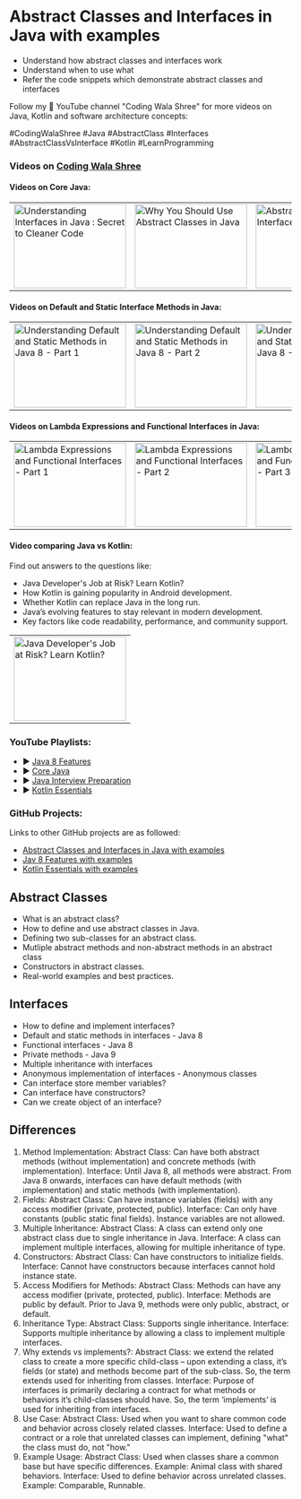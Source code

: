 # Abstract Classes and Interfaces in Java with examples

* Understand how abstract classes and interfaces work
* Understand when to use what
* Refer the code snippets which demonstrate abstract classes and interfaces

Follow my 🔴 YouTube channel "Coding Wala Shree" for more videos on Java, Kotlin and software architecture concepts:

#CodingWalaShree #Java #AbstractClass #Interfaces #AbstractClassVsInterface #Kotlin #LearnProgramming

### Videos on [Coding Wala Shree](https://www.youtube.com/@CodingwalaShree)


#### Videos on Core Java:

<table style="border:none !important;">
   <tr style="border:none !important;">
      <td style="border:none !important;">
         <a href="http://www.youtube.com/watch?feature=player_embedded&v=NZK5p3RIUic
           " target="_blank"><img src="http://img.youtube.com/vi/NZK5p3RIUic/0.jpg"
           alt="Understanding Interfaces in Java : Secret to Cleaner Code" width="200" height="150" border="0" /></a>
      </td>
      <td style="border:none !important;">
         <a href="http://www.youtube.com/watch?feature=player_embedded&v=5L4U87By3_Y
           " target="_blank"><img src="http://img.youtube.com/vi/5L4U87By3_Y/0.jpg"
           alt="Why You Should Use Abstract Classes in Java" width="200" height="150" border="0" /></a>
      </td>
      <td style="border:none !important;">
         <a href="http://www.youtube.com/watch?feature=player_embedded&v=mPj7CH8zCaU
           " target="_blank"><img src="http://img.youtube.com/vi/mPj7CH8zCaU/0.jpg"
           alt="Abstract Classes vs Interfaces in Java" width="200" height="150" border="0" /></a>
      </td>
   </tr>
</table>


#### Videos on Default and Static Interface Methods in Java:

<table>
   <tr style="border:none !important;">
      <td style="border:none !important;">
         <a href="http://www.youtube.com/watch?feature=player_embedded&v=meFi5pR-Y4w
           " target="_blank"><img src="http://img.youtube.com/vi/meFi5pR-Y4w/0.jpg"
           alt="Understanding Default and Static Methods in Java 8 - Part 1" width="200" height="150" border="0" /></a>
      </td>
      <td style="border:none !important;">
         <a href="http://www.youtube.com/watch?feature=player_embedded&v=0RbiKB3t0Qk
           " target="_blank"><img src="http://img.youtube.com/vi/0RbiKB3t0Qk/0.jpg"
           alt="Understanding Default and Static Methods in Java 8 - Part 2" width="200" height="150" border="0" /></a>
      </td>
      <td style="border:none !important;">
         <a href="http://www.youtube.com/watch?feature=player_embedded&v=xq3vbXNPnac
           " target="_blank"><img src="http://img.youtube.com/vi/xq3vbXNPnac/0.jpg"
           alt="Understanding Default and Static Methods in Java 8 - Part 3" width="200" height="150" border="0" /></a>
      </td>
   </tr>
</table>


#### Videos on Lambda Expressions and Functional Interfaces in Java:

<table>
   <tr style="border:none !important;">
      <td style="border:none !important;">
         <a href="http://www.youtube.com/watch?feature=player_embedded&v=ywr5Ojc2sBA
           " target="_blank"><img src="http://img.youtube.com/vi/ywr5Ojc2sBA/0.jpg"
           alt="Lambda Expressions and Functional Interfaces - Part 1" width="200" height="150" border="0" /></a>
      </td>
      <td style="border:none !important;">
         <a href="http://www.youtube.com/watch?feature=player_embedded&v=yRagq3IAgVo
           " target="_blank"><img src="http://img.youtube.com/vi/yRagq3IAgVo/0.jpg"
           alt="Lambda Expressions and Functional Interfaces - Part 2" width="200" height="150" border="0" /></a>
      </td>
      <td style="border:none !important;">
         <a href="http://www.youtube.com/watch?feature=player_embedded&v=9JhCJ73kvmM
           " target="_blank"><img src="http://img.youtube.com/vi/9JhCJ73kvmM/0.jpg"
           alt="Lambda Expressions and Functional Interfaces - Part 3" width="200" height="150" border="0" /></a>
      </td>
   </tr>
</table>


#### Video comparing Java vs Kotlin:

Find out answers to the questions like:
- Java Developer's Job at Risk? Learn Kotlin?
- How Kotlin is gaining popularity in Android development.
- Whether Kotlin can replace Java in the long run.
- Java’s evolving features to stay relevant in modern development.
- Key factors like code readability, performance, and community support.

<table>
   <tr style="border:none !important;">
      <td style="border:none !important;">
         <a href="https://www.youtube.com/watch?v=dp_KyRtzAzw
           " target="_blank"><img src="http://img.youtube.com/vi/dp_KyRtzAzw/0.jpg"
           alt="Java Developer's Job at Risk? Learn Kotlin?" width="200" height="150" border="0" /></a>
      </td>
    </tr>
</table>


### YouTube Playlists:
* ▶ [ Java 8 Features ](https://www.youtube.com/playlist?list=PL0NAuwT3sREIpmVKgApk2vauQ4zWAenen)
* ▶ [ Core Java ](https://www.youtube.com/playlist?list=PL0NAuwT3sREK2RpKdYhCM-7J9hoaPr9oY)
* ▶ [ Java Interview Preparation ](https://www.youtube.com/playlist?list=PL0NAuwT3sRELG-VTgkp9qMelukbqMxuQK)
* ▶ [ Kotlin Essentials ](https://www.youtube.com/watch?list=PL0NAuwT3sREJIquQlohcGhwfQJ7QhtEeb)


### GitHub Projects:
Links to other GitHub projects are as followed:
* [ Abstract Classes and Interfaces in Java with examples ](https://github.com/codingwalashree/codingwalashree-abstract-class-interface-demo)
* [ Jav 8 Features with examples ](https://github.com/codingwalashree/codingwalashree-java8-features)
* [ Kotlin Essentials with examples ](https://github.com/codingwalashree/kotlin-fundamentals)



## Abstract Classes
* What is an abstract class?
* How to define and use abstract classes in Java.
* Defining two sub-classes for an abstract class.
* Mutliple abstract methods and non-abstract methods in an abstract class
* Constructors in abstract classes.
* Real-world examples and best practices.


## Interfaces
* How to define and implement interfaces?
* Default and static methods in interfaces - Java 8
* Functional interfaces - Java 8
* Private methods - Java 9
* Multiple inheritance with interfaces
* Anonymous implementation of interfaces - Anonymous classes
* Can interface store member variables?
* Can interface have constructors?
* Can we create object of an interface?


## Differences
1. Method Implementation:
   Abstract Class: Can have both abstract methods (without implementation) and concrete methods (with implementation).
   Interface: Until Java 8, all methods were abstract. From Java 8 onwards, interfaces can have default methods (with implementation) and static methods (with implementation).
2. Fields:
   Abstract Class: Can have instance variables (fields) with any access modifier (private, protected, public).
   Interface: Can only have constants (public static final fields). Instance variables are not allowed.
3. Multiple Inheritance:
   Abstract Class: A class can extend only one abstract class due to single inheritance in Java.
   Interface: A class can implement multiple interfaces, allowing for multiple inheritance of type.
4. Constructors:
   Abstract Class: Can have constructors to initialize fields.
   Interface: Cannot have constructors because interfaces cannot hold instance state.
5. Access Modifiers for Methods:
   Abstract Class: Methods can have any access modifier (private, protected, public).
   Interface: Methods are public by default. Prior to Java 9, methods were only public, abstract, or default.
6. Inheritance Type:
   Abstract Class: Supports single inheritance.
   Interface: Supports multiple inheritance by allowing a class to implement multiple interfaces.
7. Why extends vs implements?:
   Abstract Class: we extend the related class to create a more specific child-class – upon extending a class, it’s fields (or state) and methods become part of the sub-class. 
                   So, the term extends used for inheriting from classes.
   Interface: Purpose of interfaces is primarily declaring a contract for what methods or behaviors it’s child-classes should have. 
              So, the term ‘implements’ is used for inheriting from interfaces.
8. Use Case:
   Abstract Class: Used when you want to share common code and behavior across closely related classes.
   Interface: Used to define a contract or a role that unrelated classes can implement, defining "what" the class must do, not "how."
9. Example Usage:
   Abstract Class: Used when classes share a common base but have specific differences. Example: Animal class with shared behaviors.
   Interface: Used to define behavior across unrelated classes. Example: Comparable, Runnable.
